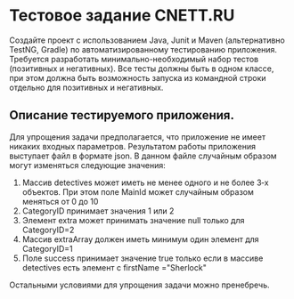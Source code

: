 # Тестовое задание CNETT.RU

Создайте проект с использованием Java, Junit и Maven (альтернативно TestNG, Gradle)
по автоматизированному тестированию приложения. Требуется разработать минимально-необходимый
набор тестов (позитивных и негативных). Все тесты должны быть в одном классе, при этом должна быть возможность
запуска из командной строки отдельно для позитивных и негативных.

## Описание тестируемого приложения.
Для упрощения задачи предполагается, что приложение не имеет никаких входных параметров. Результатом работы приложения
выступает файл в формате json.
В данном файле случайным образом могут изменяться следующие значения:

1. Массив detectives может иметь не менее одного и не более 3‑х объектов. При этом поле MainId может случайным образом меняться от 0 до 10
2. CategoryID принимает значения 1 или 2
3. Элемент extra может принимать значение null только для CategoryID=2
4. Массив extraArray должен иметь минимум один элемент для CategoryID=1
5. Поле success принимает значение true только если в массиве detectives есть элемент с firstName ="Sherlock"

Остальными условиями для упрощения задачи можно пренебречь.